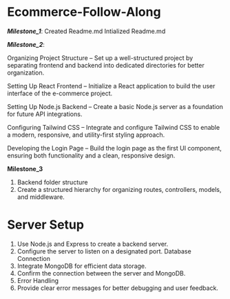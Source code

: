 # Ecommerce-Follow-Along
***Milestone_1***:
Created Readme.md
Intialized Readme.md

***Milestone_2***:

Organizing Project Structure – Set up a well-structured project by separating frontend and backend into dedicated directories for better organization.

Setting Up React Frontend – Initialize a React application to build the user interface of the e-commerce project.

Setting Up Node.js Backend – Create a basic Node.js server as a foundation for future API integrations.

Configuring Tailwind CSS – Integrate and configure Tailwind CSS to enable a modern, responsive, and utility-first styling approach.

Developing the Login Page – Build the login page as the first UI component, ensuring both functionality and a clean, responsive design.


**Milestone_3**
1) Backend folder structure
2) Create a structured hierarchy for organizing routes, controllers, models, and middleware.

# Server Setup

1) Use Node.js and Express to create a backend server.
2) Configure the server to listen on a designated port. Database Connection
3) Integrate MongoDB for efficient data storage.
4) Confirm the connection between the server and MongoDB.
5) Error Handling
6) Provide clear error messages for better debugging and user feedback.
